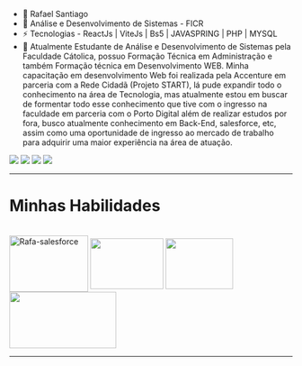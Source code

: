 
- 🔭 Rafael Santiago
- 🌱 Análise e Desenvolvimento de Sistemas - FICR
- ⚡ Tecnologias - ReactJs | ViteJs | Bs5 | JAVASPRING | PHP | MYSQL
- 💬 Atualmente Estudante de Análise e Desenvolvimento de Sistemas pela Faculdade Cátolica, possuo Formação Técnica em Administração e também Formação técnica em Desenvolvimento WEB. Minha capacitação em desenvolvimento Web foi realizada pela Accenture em parceria com a Rede Cidadã (Projeto START), lá pude expandir todo o conhecimento na área de Tecnologia, mas atualmente estou em buscar de formentar todo esse conhecimento que tive com o ingresso na faculdade em parceria com o Porto Digital além de realizar estudos por fora, busco atualmente conhecimento em Back-End, salesforce, etc, assim como uma oportunidade de ingresso ao mercado de trabalho para adquirir uma maior experiência na área de atuação.



<div align="center">
  <a href="https://github.com/SantiagoRafael1"> 
</div>
<div> 
  <a href="https://www.instagram.com/rafasantiago1/" target="_blank"><img src="https://img.shields.io/badge/-Instagram-%23E4405F?style=for-the-badge&logo=instagram&logoColor=white" target="_blank"></a>
  <a href="https://www.youtube.com/watch?v=_dnB4nWckxg&ab_channel=DjavanVEVO" target="_blank"><img src="https://img.shields.io/badge/Discord-7289DA?style=for-the-badge&logo=discord&logoColor=white" target="_blank"></a> 
  <a href = "mailto:rafaelsantiagope@gmail.com"><img src="https://img.shields.io/badge/-Gmail-%23333?style=for-the-badge&logo=gmail&logoColor=white" target="_blank"></a>
  <a href="www.linkedin.com/in/rafael-santiago-dasilva" target="_blank"><img src="https://img.shields.io/badge/-LinkedIn-%230077B5?style=for-the-badge&logo=linkedin&logoColor=white" target="_blank"></a> 

  

 
</div>

  


<hr/>
  
# Minhas Habilidades

<div style="display: inline_block"><br>
  <img align="center" alt="Rafa-salesforce" height="100" width="140" src="https://i.postimg.cc/2yHP4trd/salesforce-512x359.png">
  <img align="center" alt="" height="90" width="130" src="https://i.postimg.cc/fTCxvN4Q/download-1.png">
  <img align="center" alt="" height="90" width="120" src="https://i.postimg.cc/Kz36nf4C/pngimg-com-mysql-PNG9.png">
  <img align="center" alt="" height="100" width="190" src="https://i.postimg.cc/Sx8mhymw/1708815512945-react-js-img-1.png">
  
  

</div>
  
<hr/>

